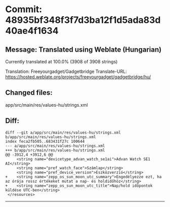 # Commit: 48935bf348f3f7d3ba12f1d5ada83d40ae4f1634
## Message: Translated using Weblate (Hungarian)

Currently translated at 100.0% (3908 of 3908 strings)

Translation: Freeyourgadget/Gadgetbridge
Translate-URL: https://hosted.weblate.org/projects/freeyourgadget/gadgetbridge/hu/
## Changed files:
app/src/main/res/values-hu/strings.xml

## Diff:
```
diff --git a/app/src/main/res/values-hu/strings.xml b/app/src/main/res/values-hu/strings.xml
index feca2fb505..683431f27c 100644
--- a/app/src/main/res/values-hu/strings.xml
+++ b/app/src/main/res/values-hu/strings.xml
@@ -3912,4 +3912,6 @@
     <string name="devicetype_advan_watch_se1ai">Advan Watch SE1 AI</string>
     <string name="pref_watch_face">Számlap</string>
     <string name="pref_device_version">Eszközverzió</string>
+    <string name="zepp_os_sun_moon_utc_summary">Engedélyezze ezt, ha az órája rossz értékeket mutat a nap- és holdidőhöz</string>
+    <string name="zepp_os_sun_moon_utc_title">Nap/hold időpontok küldése UTC-ben</string>
 </resources>
```
-----------------------------------
